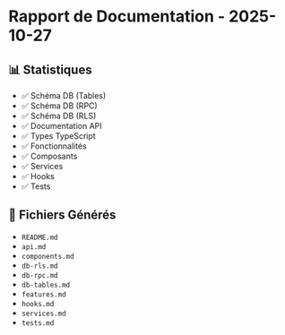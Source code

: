 # Rapport de Documentation - 2025-10-27

## 📊 Statistiques

- ✅ Schéma DB (Tables)
- ✅ Schéma DB (RPC)
- ✅ Schéma DB (RLS)
- ✅ Documentation API
- ✅ Types TypeScript
- ✅ Fonctionnalités
- ✅ Composants
- ✅ Services
- ✅ Hooks
- ✅ Tests

## 📁 Fichiers Générés

- `README.md`
- `api.md`
- `components.md`
- `db-rls.md`
- `db-rpc.md`
- `db-tables.md`
- `features.md`
- `hooks.md`
- `services.md`
- `tests.md`